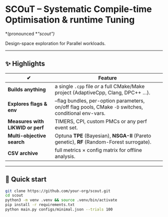 # SCOuT – Systematic **C**ompile-time **O**ptimisation & runtime **T**uning
*(pronounced **“scout”)*  

Design-space exploration for Parallel workloads.

---

## ✨ Highlights

| ✔ | Feature |
|---|---------|
| **Builds anything**  |  a single `.cpp` file *or* a full CMake/Make project (AdaptiveCpp, Clang, DPC++ …).
| **Explores flags & env**  | –flag bundles, per-option parameters, on/off flag pools, CMake `-D` switches, conditional env-vars.
| **Measures with LIKWID or perf**  | TIMERS, CPI, custom PMCs or any perf event set.
| **Multi-objective search**  | Optuna **TPE** (Bayesian), **NSGA-II** (Pareto genetic), **RF** (Random-Forest surrogate).
| **CSV archive**  |  full metrics × config matrix for offline analysis.

---

## 🚀 Quick start

```bash
git clone https://github.com/your-org/scout.git
cd scout
python3 -m venv .venv && source .venv/bin/activate
pip install -r requirements.txt                
python main.py configs/minimal.json --trials 100
